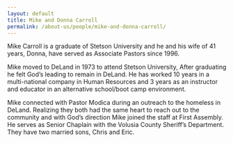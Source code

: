 ```yaml
---
layout: default
title: Mike and Donna Carroll
permalink: /about-us/people/mike-and-donna-carroll/
---
```


Mike Carroll is a graduate of Stetson University and he and his wife of 41 years, Donna, have served as Associate Pastors since 1996.

Mike moved to DeLand in 1973 to attend Stetson University, After graduating he felt God’s leading to remain in DeLand. He has worked 10 years in a multi-national company in Human Resources and 3 years as an instructor and educator in an alternative school/boot camp environment.

Mike connected with Pastor Modica during an outreach to the homeless in DeLand. Realizing they both had the same heart to reach out to the community and with God’s direction Mike joined the staff at First Assembly. He serves as Senior Chaplain with the Volusia County Sheriff’s Department. They have two married sons, Chris and Eric.
